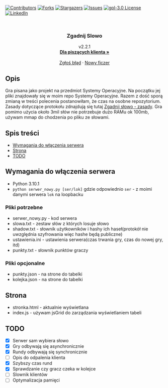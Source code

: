 <div id="top"></div>


[![Contributors][contributors-shield]][contributors-url]
[![Forks][forks-shield]][forks-url]
[![Stargazers][stars-shield]][stars-url]
[![Issues][issues-shield]][issues-url]
[![gpl-3.0 License][license-shield]][license-url]
[![LinkedIn][linkedin-shield]][linkedin-url]


<!-- PROJECT LOGO -->
<br />
<div align="center">

<h3 align="center">Zgadnij Slowo</h3>

  <p align="center">
    v2.2.1
    <br />
    <a href="https://github.com/misss13/Zgadnij_Slowo/wiki"><strong>Dla piszących klienta »</strong></a>
    <br />
    <br />
    <a href="https://github.com/misss13/Zgadnij_Slowo/issues">Zgłoś błąd</a>
    ·
    <a href="https://github.com/misss13/Zgadnij_Slowo/issues">Nowy ficzer</a>
  </p>
</div>


<!-- MARKDOWN LINKS & IMAGES -->
<!-- https://www.markdownguide.org/basic-syntax/#reference-style-links -->
[contributors-shield]: https://img.shields.io/github/contributors/misss13/Zgadnij_Slowo.svg?style=for-the-badge
[contributors-url]: https://github.com/misss13/Zgadnij_Slowo/graphs/contributors
[forks-shield]: https://img.shields.io/github/forks/misss13/Zgadnij_Slowo.svg?style=for-the-badge
[forks-url]: https://github.com/misss13/Zgadnij_Slowo/network/members
[stars-shield]: https://img.shields.io/github/stars/misss13/Zgadnij_Slowo.svg?style=for-the-badge
[stars-url]: https://github.com/misss13/Zgadnij_Slowo/stargazers
[issues-shield]: https://img.shields.io/github/issues/misss13/Zgadnij_Slowo.svg?style=for-the-badge
[issues-url]: https://github.com/misss13/Zgadnij_Slowo/issues
[license-shield]: https://img.shields.io/github/license/misss13/Zgadnij_Slowo.svg?style=for-the-badge
[license-url]: https://github.com/misss13/Zgadnij_Slowo/blob/master/LICENSE
[linkedin-shield]: https://img.shields.io/badge/-LinkedIn-black.svg?style=for-the-badge&logo=linkedin&colorB=555
[linkedin-url]: https://linkedin.com/in/zuzanna-konopek

## Opis
Gra pisana jako projekt na przedmiot Systemy Operacyjne. Na początku jej pliki znajdowały się w moim repo Systemy Operacyjne. Razem z dość sporą zmianą w treści polecenia postanowiłam, że czas na osobne repozytorium. Zasady dotyczące protokołu zdnajdują się tutaj [Zgadnij słowo - zasady](https://docs.google.com/document/d/1-8pCYH72MZ9gG4ABTg2KkhmAc4gaL6aznOohr4Zht9c). Gra pomimo użycia około 3mil słów nie potrzebuje dużo RAMu ok 100mb, używam mmap do chodzenia po pliku ze słowami.

## Spis treści
* [Wymagania do włączenia serwera](#wymagania-do-włączenia-serwera)
* [Strona](#strona)
* [TODO](#todo)
## Wymagania do włączenia serwera
 - Python 3.10.1
 - ``python serwer_nowy.py [ser/lok]`` gdzie odpowiednio ``ser`` - z moimi danymi serwera ``lok`` na loopbacku
### Pliki potrzebne
 - serwer_nowy.py - kod serwera
 - slowa.txt - zestaw słów z których losuje słowo
 - shadow.txt - słownik użytkowników i hashy ich haseł(protokół nie uwzględnia szyfrowania więc hashe będą publiczne)
 - ustawienia.ini - ustawienia serwera(czas trwania gry, czas do nowej gry, itd)
 - punkty.txt - słownik punktów graczy
### Pliki opcjonalne
 - punkty.json - na strone do tabelki
 - kolejka.json - na strone do tabelki
## Strona
 - stronka.html - aktualnie wyświetlana
 - index.js - używam jsGrid do zarządzania wyświetlaniem tabeli
## TODO
 - [x] Serwer sam wybiera słowo
 - [x] Gry odbywają się asynchronicznie
 - [x] Rundy odbywają się synchronicznie
 - [ ] Opis do odpalenia klienta
 - [x] Szybszy czas rund
 - [x] Sprawdzanie czy gracz czeka w kolejce <wyrzucanie po ns>
 - [ ] Slownik klientów
 - [ ] Optymalizacja pamięci
